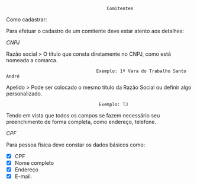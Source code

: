                                           Comitentes

Como cadastrar: 

Para efetuar o cadastro de um comitente deve estar atento aos detalhes: 

*CNPJ*

Razão social > O título que consta diretamente no CNPJ, como está nomeada a comarca. 

                                      Exemplo: 1ª Vara do Trabalho Santo André 

Apelido > Pode ser colocado o mesmo título da Razão Social ou definir algo personalizado. 
  
                                       Exemplo: TJ

Tendo em vista que todos os campos se fazem necessário seu preenchimento de forma completa, como endereço, telefone.

*CPF*

Para pessoa física deve constar os dados básicos como:

- [x] CPF 
- [x] Nome completo
- [x] Endereço
- [x] E-mail. 
